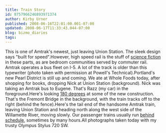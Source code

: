 ```yaml
---
title: Train Story
id: 8757966246893971374
author: Kirby Urner
published: 2008-06-16T22:01:00.001-07:00
updated: 2008-06-17T11:33:43.044-07:00
blog: bizmo_diaries
tags: 
---
```


[](https://blogger.googleusercontent.com/img/b/R29vZ2xl/AVvXsEi7rAN4fsDNEbFLice3gM82ML2xZF9duv8mdGf8B3tYqO2TKatYcCGUB_c0BzaDU3sX4dVWoOKIVX2H6txUO9QwfMi0k8qV4xr4Mokbq6NWb2xtsN15sQeG1pD-QjqJo3T4CAkL/s1600-h/cascades.jpg)This is one of Amtrak's newest, just leaving Union Station.  The sleek design says "built for speed".[](https://blogger.googleusercontent.com/img/b/R29vZ2xl/AVvXsEj4W-X8fd-Z_nb-2GPpN_pSIjA7ZUVgnggi5tEaytoLbodPHho2HQ0aypiwh0ptDarVJflyjvFgGuzaLZI8k3MY8wbBumsJMpnRFX0_uCh6slXPbiTsYzCgCPzgqlEM1Z4zxPsp/s1600-h/typewriter.jpg)However, high speed rail is the stuff of [science fiction](http://mybizmo.blogspot.com/2008/01/pin-ball-in-pdx.html) in these parts, as are bedroom communities served by commuter rail.  Amtrak operates a bus fleet on I-5.  A lot of the track is older than this typewriter (photo taken with permission at Powell's Technical).[](https://blogger.googleusercontent.com/img/b/R29vZ2xl/AVvXsEglHWsuBZnBSbQj8LTwM7MOQOFFcuWnatr3c2YSadZZ2q_-3auZAZPsM-bLJ15vEUygoyDyf6fq9EVwNguS0EX4QDaFICUi0giPgiSYYtzDbJJ7IHvUOymthTy6tGZWPXfgzTHy/s1600-h/union_station.jpg)Portland's new Pearl District is still up and coming.  We ate at Whole Foods today, after shopping for books, dropping Nick at Union Station (background).  Nick was taking an Amtrak bus to Eugene.  That's Razz (my car) in the foreground.[](https://blogger.googleusercontent.com/img/b/R29vZ2xl/AVvXsEiKAP3tvx0hrKQKqYU32tm3Nr3KwF3HSMo_vSTe_Hz-OF_pS0OPthIt88IfHjJw76a-aiP-xAnAR1EJZRHoJ0RKJkUEVewYAjTw2DuxBeF-2FaTuBJKon54vbKTb9W-E57q99IE/s1600-h/pearl.jpg)Here's looking [180 degrees](http://mybizmo.blogspot.com/2008/06/immersion-experience.html) at some of the new construction.  That's the Fremont Bridge in the background, with the train tracks off to the right (behind the fence).[](https://blogger.googleusercontent.com/img/b/R29vZ2xl/AVvXsEjYVUMCy0Va0_7ghS7zBqEK6sLpMbhNuQKUnOkNcVGJ8fgkpaMSTRwsq2wP3g8bITk3cFyx3S_PoEoYcj8Xi5J-8ot4TnJADiWKJTReS6w5PlZN0bBIHodZbv37kY3b5lyvHFv2/s1600-h/train_rear.jpg)Here's the tail end of the handsome Amtrak train, leaving Union Station and heading north along the west side of the Willamette River, moving slowly.  Our passenger trains usually run [behind schedule](http://controlroom.blogspot.com/2006/07/ghost-trains.html), sometimes by many hours.All photographs taken today with my trusty Olympus Stylus 720 SW.
